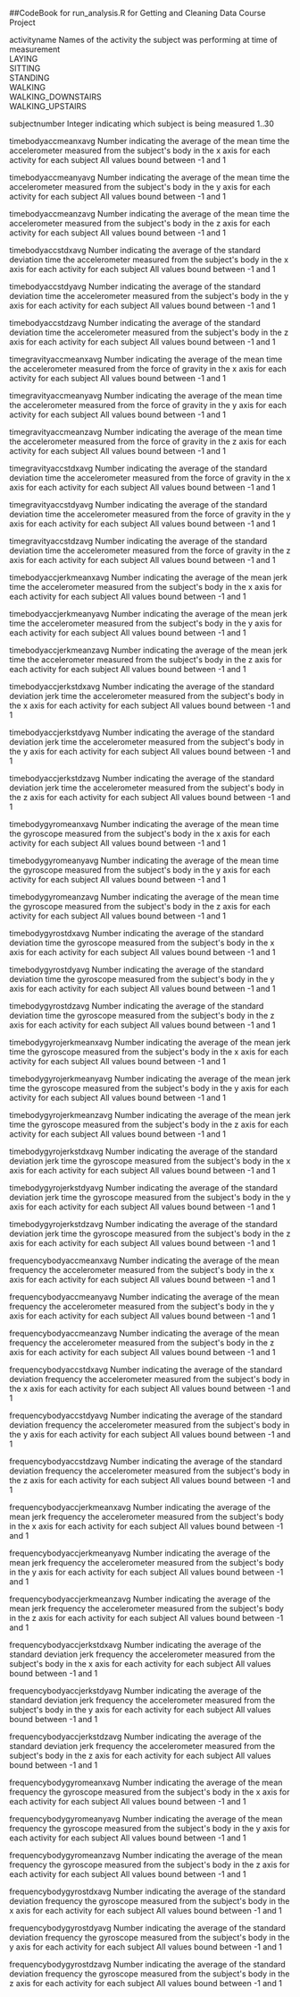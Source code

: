 ##CodeBook for run_analysis.R for Getting and Cleaning Data Course Project

activityname
    Names of the activity the subject was performing at time of measurement    
        LAYING              
        SITTING  
        STANDING            
        WALKING              
        WALKING_DOWNSTAIRS  
        WALKING_UPSTAIRS

subjectnumber
    Integer indicating which subject is being measured
        1..30
        
timebodyaccmeanxavg
    Number indicating the average of the mean time the accelerometer measured from the subject's body in the x axis for each activity for each subject
        All values bound between -1 and 1
        
timebodyaccmeanyavg
    Number indicating the average of the mean time the accelerometer measured from the subject's body in the y axis for each activity for each subject
        All values bound between -1 and 1
        
timebodyaccmeanzavg
    Number indicating the average of the mean time the accelerometer measured from the subject's body in the z axis for each activity for each subject
        All values bound between -1 and 1
        
timebodyaccstdxavg
    Number indicating the average of the standard deviation time the accelerometer measured from the subject's body in the x axis for each activity for each subject
        All values bound between -1 and 1
        
timebodyaccstdyavg
    Number indicating the average of the standard deviation time the accelerometer measured from the subject's body in the y axis for each activity for each subject
        All values bound between -1 and 1
        
timebodyaccstdzavg
    Number indicating the average of the standard deviation time the accelerometer measured from the subject's body in the z axis for each activity for each subject
        All values bound between -1 and 1
        
timegravityaccmeanxavg
    Number indicating the average of the mean time the accelerometer measured from the force of gravity in the x axis for each activity for each subject
        All values bound between -1 and 1
        
timegravityaccmeanyavg
    Number indicating the average of the mean time the accelerometer measured from the force of gravity in the y axis for each activity for each subject
        All values bound between -1 and 1
        
timegravityaccmeanzavg
    Number indicating the average of the mean time the accelerometer measured from the force of gravity in the z axis for each activity for each subject
        All values bound between -1 and 1
        
timegravityaccstdxavg
    Number indicating the average of the standard deviation time the accelerometer measured from the force of gravity in the x axis for each activity for each subject
        All values bound between -1 and 1
        
timegravityaccstdyavg
    Number indicating the average of the standard deviation time the accelerometer measured from the force of gravity in the y axis for each activity for each subject
        All values bound between -1 and 1
        
timegravityaccstdzavg
    Number indicating the average of the standard deviation time the accelerometer measured from the force of gravity in the z axis for each activity for each subject
        All values bound between -1 and 1
        
timebodyaccjerkmeanxavg
    Number indicating the average of the mean jerk time the accelerometer measured from the subject's body in the x axis for each activity for each subject
        All values bound between -1 and 1
        
timebodyaccjerkmeanyavg
    Number indicating the average of the mean jerk time the accelerometer measured from the subject's body in the y axis for each activity for each subject
        All values bound between -1 and 1
        
timebodyaccjerkmeanzavg
    Number indicating the average of the mean jerk time the accelerometer measured from the subject's body in the z axis for each activity for each subject
        All values bound between -1 and 1
        
timebodyaccjerkstdxavg
    Number indicating the average of the standard deviation jerk time the accelerometer measured from the subject's body in the x axis for each activity for each subject
        All values bound between -1 and 1
        
timebodyaccjerkstdyavg
    Number indicating the average of the standard deviation jerk time the accelerometer measured from the subject's body in the y axis for each activity for each subject
        All values bound between -1 and 1
        
timebodyaccjerkstdzavg
    Number indicating the average of the standard deviation jerk time the accelerometer measured from the subject's body in the z axis for each activity for each subject
        All values bound between -1 and 1
        
timebodygyromeanxavg
    Number indicating the average of the mean time the gyroscope measured from the subject's body in the x axis for each activity for each subject
        All values bound between -1 and 1
        
timebodygyromeanyavg
    Number indicating the average of the mean time the gyroscope measured from the subject's body in the y axis for each activity for each subject
        All values bound between -1 and 1
        
timebodygyromeanzavg
    Number indicating the average of the mean time the gyroscope measured from the subject's body in the z axis for each activity for each subject
        All values bound between -1 and 1
        
timebodygyrostdxavg
    Number indicating the average of the standard deviation time the gyroscope measured from the subject's body in the x axis for each activity for each subject
        All values bound between -1 and 1
        
timebodygyrostdyavg
    Number indicating the average of the standard deviation time the gyroscope measured from the subject's body in the y axis for each activity for each subject
        All values bound between -1 and 1
        
timebodygyrostdzavg
    Number indicating the average of the standard deviation time the gyroscope measured from the subject's body in the z axis for each activity for each subject
        All values bound between -1 and 1
        
timebodygyrojerkmeanxavg
    Number indicating the average of the mean jerk time the gyroscope measured from the subject's body in the x axis for each activity for each subject
        All values bound between -1 and 1
        
timebodygyrojerkmeanyavg
    Number indicating the average of the mean jerk time the gyroscope measured from the subject's body in the y axis for each activity for each subject
        All values bound between -1 and 1
        
timebodygyrojerkmeanzavg
    Number indicating the average of the mean jerk time the gyroscope measured from the subject's body in the z axis for each activity for each subject
        All values bound between -1 and 1
        
timebodygyrojerkstdxavg
    Number indicating the average of the standard deviation jerk time the gyroscope measured from the subject's body in the x axis for each activity for each subject
        All values bound between -1 and 1
        
timebodygyrojerkstdyavg
    Number indicating the average of the standard deviation jerk time the gyroscope measured from the subject's body in the y axis for each activity for each subject
        All values bound between -1 and 1
        
timebodygyrojerkstdzavg
    Number indicating the average of the standard deviation jerk time the gyroscope measured from the subject's body in the z axis for each activity for each subject
        All values bound between -1 and 1
        
frequencybodyaccmeanxavg
    Number indicating the average of the mean frequency the accelerometer measured from the subject's body in the x axis for each activity for each subject
        All values bound between -1 and 1
        
frequencybodyaccmeanyavg
    Number indicating the average of the mean frequency the accelerometer measured from the subject's body in the y axis for each activity for each subject
        All values bound between -1 and 1
        
frequencybodyaccmeanzavg
    Number indicating the average of the mean frequency the accelerometer measured from the subject's body in the z axis for each activity for each subject
        All values bound between -1 and 1
        
frequencybodyaccstdxavg
    Number indicating the average of the standard deviation frequency the accelerometer measured from the subject's body in the x axis for each activity for each subject
        All values bound between -1 and 1
        
frequencybodyaccstdyavg
    Number indicating the average of the standard deviation frequency the accelerometer measured from the subject's body in the y axis for each activity for each subject
        All values bound between -1 and 1
        
frequencybodyaccstdzavg
    Number indicating the average of the standard deviation frequency the accelerometer measured from the subject's body in the z axis for each activity for each subject
        All values bound between -1 and 1
        
frequencybodyaccjerkmeanxavg
    Number indicating the average of the mean jerk frequency the accelerometer measured from the subject's body in the x axis for each activity for each subject
        All values bound between -1 and 1
        
frequencybodyaccjerkmeanyavg
    Number indicating the average of the mean jerk frequency the accelerometer measured from the subject's body in the y axis for each activity for each subject
        All values bound between -1 and 1
        
frequencybodyaccjerkmeanzavg
    Number indicating the average of the mean jerk frequency the accelerometer measured from the subject's body in the z axis for each activity for each subject
        All values bound between -1 and 1
        
frequencybodyaccjerkstdxavg
    Number indicating the average of the standard deviation jerk frequency the accelerometer measured from the subject's body in the x axis for each activity for each subject
        All values bound between -1 and 1
        
frequencybodyaccjerkstdyavg
    Number indicating the average of the standard deviation jerk frequency the accelerometer measured from the subject's body in the y axis for each activity for each subject
        All values bound between -1 and 1
        
frequencybodyaccjerkstdzavg
    Number indicating the average of the standard deviation jerk frequency the accelerometer measured from the subject's body in the z axis for each activity for each subject
        All values bound between -1 and 1
        
frequencybodygyromeanxavg
    Number indicating the average of the mean frequency the gyroscope measured from the subject's body in the x axis for each activity for each subject
        All values bound between -1 and 1
        
frequencybodygyromeanyavg
    Number indicating the average of the mean frequency the gyroscope measured from the subject's body in the y axis for each activity for each subject
        All values bound between -1 and 1
        
frequencybodygyromeanzavg
    Number indicating the average of the mean frequency the gyroscope measured from the subject's body in the z axis for each activity for each subject
        All values bound between -1 and 1
        
frequencybodygyrostdxavg
    Number indicating the average of the standard deviation frequency the gyroscope measured from the subject's body in the x axis for each activity for each subject
        All values bound between -1 and 1
        
frequencybodygyrostdyavg
    Number indicating the average of the standard deviation frequency the gyroscope measured from the subject's body in the y axis for each activity for each subject
        All values bound between -1 and 1
        
frequencybodygyrostdzavg
    Number indicating the average of the standard deviation frequency the gyroscope measured from the subject's body in the z axis for each activity for each subject
        All values bound between -1 and 1
